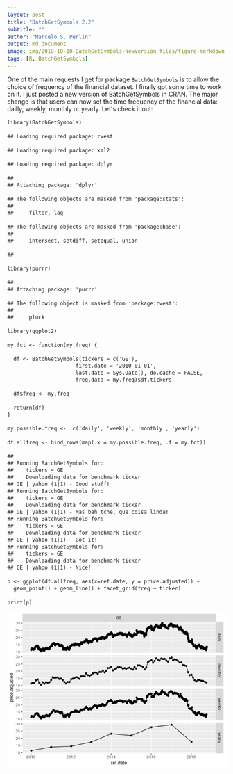 ```yaml
---
layout: post
title: "BatchGetSymbols 2.2"
subtitle: ""
author: "Marcelo S. Perlin"
output: md_document
image: img/2018-10-10-BatchGetSymbols-NewVersion_files/figure-markdown_strict/unnamed-chunk-1-1.png
tags: [R, BatchGetSymbols]
---
```


One of the main requests I get for package `BatchGetSymbols` is to allow
the choice of frequency of the financial dataset. I finally got some time to work on it. I just posted a new version of
BatchGetSymbols in CRAN. The major change is that users can now set the
time frequency of the financial data: dailly, weekly, monthly or yearly.
Let's check it out:

    library(BatchGetSymbols)

    ## Loading required package: rvest

    ## Loading required package: xml2

    ## Loading required package: dplyr

    ## 
    ## Attaching package: 'dplyr'

    ## The following objects are masked from 'package:stats':
    ## 
    ##     filter, lag

    ## The following objects are masked from 'package:base':
    ## 
    ##     intersect, setdiff, setequal, union

    ## 

    library(purrr)

    ## 
    ## Attaching package: 'purrr'

    ## The following object is masked from 'package:rvest':
    ## 
    ##     pluck

    library(ggplot2)

    my.fct <- function(my.freq) {
      
      df <- BatchGetSymbols(tickers = c('GE'), 
                          first.date = '2010-01-01',
                          last.date = Sys.Date(), do.cache = FALSE,
                          freq.data = my.freq)$df.tickers
      
      df$freq <- my.freq

      return(df)
    }

    my.possible.freq <-  c('daily', 'weekly', 'monthly', 'yearly')

    df.allfreq <- bind_rows(map(.x = my.possible.freq, .f = my.fct))

    ## 
    ## Running BatchGetSymbols for:
    ##    tickers = GE
    ##    Downloading data for benchmark ticker
    ## GE | yahoo (1|1) - Good stuff!
    ## Running BatchGetSymbols for:
    ##    tickers = GE
    ##    Downloading data for benchmark ticker
    ## GE | yahoo (1|1) - Mas bah tche, que coisa linda!
    ## Running BatchGetSymbols for:
    ##    tickers = GE
    ##    Downloading data for benchmark ticker
    ## GE | yahoo (1|1) - Got it!
    ## Running BatchGetSymbols for:
    ##    tickers = GE
    ##    Downloading data for benchmark ticker
    ## GE | yahoo (1|1) - Nice!

    p <- ggplot(df.allfreq, aes(x=ref.date, y = price.adjusted)) + 
      geom_point() + geom_line() + facet_grid(freq ~ ticker)

    print(p)

![](/img/2018-10-10-BatchGetSymbols-NewVersion_files/figure-markdown_strict/unnamed-chunk-1-1.png)
